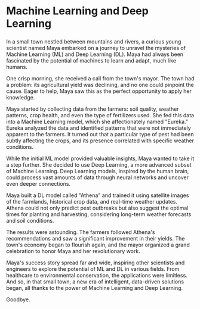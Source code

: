 # Machine Learning and Deep Learning
### 
In a small town nestled between mountains and rivers, a curious young scientist named Maya embarked on a journey to unravel the mysteries of Machine Learning (ML) and Deep Learning (DL). Maya had always been fascinated by the potential of machines to learn and adapt, much like humans.

One crisp morning, she received a call from the town's mayor. The town had a problem: its agricultural yield was declining, and no one could pinpoint the cause. Eager to help, Maya saw this as the perfect opportunity to apply her knowledge.

Maya started by collecting data from the farmers: soil quality, weather patterns, crop health, and even the type of fertilizers used. She fed this data into a Machine Learning model, which she affectionately named "Eureka." Eureka analyzed the data and identified patterns that were not immediately apparent to the farmers. It turned out that a particular type of pest had been subtly affecting the crops, and its presence correlated with specific weather conditions.

While the initial ML model provided valuable insights, Maya wanted to take it a step further. She decided to use Deep Learning, a more advanced subset of Machine Learning. Deep Learning models, inspired by the human brain, could process vast amounts of data through neural networks and uncover even deeper connections.

Maya built a DL model called "Athena" and trained it using satellite images of the farmlands, historical crop data, and real-time weather updates. Athena could not only predict pest outbreaks but also suggest the optimal times for planting and harvesting, considering long-term weather forecasts and soil conditions.

The results were astounding. The farmers followed Athena's recommendations and saw a significant improvement in their yields. The town's economy began to flourish again, and the mayor organized a grand celebration to honor Maya and her revolutionary work.

Maya's success story spread far and wide, inspiring other scientists and engineers to explore the potential of ML and DL in various fields. From healthcare to environmental conservation, the applications were limitless. And so, in that small town, a new era of intelligent, data-driven solutions began, all thanks to the power of Machine Learning and Deep Learning.


Goodbye.




